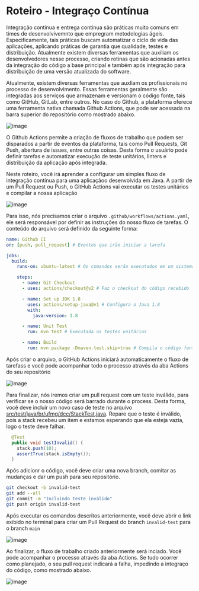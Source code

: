 # Roteiro - Integraço Contínua

Integração contínua e entrega contínua são práticas muito comuns em times de desenvolvivemnto que empregram metodologias ágeis. Especificamente, tais práticas buscam automatizar o ciclo de vida das aplicações, aplicando práticas de garantia que qualidade, testes e distribuição. Atualmente existem diversas ferramentas que auxiliam os desenvolvedores nesse processo, criando rotinas que são acionadas antes da integração do código a base principal e também após integração para distribuição de uma versão atualizada do software. 

Atualmente, existem diversas ferramentas que auxliam os profissionais no processo de desenvolvimento. Essas ferramentas geralmente são integradas aos serviços que armazenam e versionam o código fonte, tais como GitHub, GitLab, entre outros. No caso do Github, a plataforma oferece uma ferramenta nativa chamada Github Actions, que pode ser acessada na barra superior do repositório como mostrado abaixo.

![image](https://user-images.githubusercontent.com/7620947/109080916-232f8200-76e0-11eb-8d02-9ca9f518cea2.png)

O Github Actions permite a criação de fluxos de trabalho que podem ser disparados a partir de eventos da plataforma, tais como Pull Requests, Git Push, abertura de issues, entre outras coisas. Desta forma o usuário pode definir tarefas e automatizar execução de teste unitários, linters e distribuição da aplicação após integrada.

Neste roteiro, você irá aprender a configurar um simples fluxo de integração contínua para uma aplicaçãoo desenvolvida em Java. A partir de um Pull Request ou Push, o GitHub Actions vai executar os testes unitários e compilar a nossa aplicação

![image](https://user-images.githubusercontent.com/7620947/109091107-f2a51380-76f2-11eb-9004-ecfbdc2d0e64.png)

Para isso, nós precisamos criar o arquivo `.github/workflows/actions.yaml`, ele será responsável por definir as instruções do nosso fluxo de tarefas. O conteúdo do arquivo será definido da seguinte forma:

```yaml
name: Github CI
on: [push, pull_request] # Eventos que irão iniciar a tarefa

jobs:
  build:
    runs-on: ubuntu-latest # Os comandos serão executados em um sistema operacional Linux

    steps:
      - name: Git Checkout
      - uses: actions/checkout@v2 # Faz o checkout do código recebido

      - name: Set up JDK 1.8
        uses: actions/setup-java@v1 # Configura o Java 1.8
        with:
          java-version: 1.8

      - name: Unit Test
        run: mvn test # Executada os testes unitários

      - name: Build
        run: mvn package -Dmaven.test.skip=true # Compila o código fonte
```

Após criar o arquivo, o GitHub Actions iniciará automaticamente o fluxo de tarefass e você pode acompanhar todo o processo através da aba Actions do seu repositório

![image](https://user-images.githubusercontent.com/7620947/109092561-8677df00-76f5-11eb-9db1-b2409505b721.png)

Para finalizar, nós iremos criar um pull request com um teste inválido, para verificar se o nosso código será barrado durante o process. Desta forma, você deve incluir um novo caso de teste no arquivo [src/test/java/br/ufmg/dcc/StackTest.java](https://github.com/rodrigo-brito/roteiro-github-actions/blob/main/src/test/java/br/ufmg/dcc/StackTest.java). Repare que o teste é inválido, pois a stack recebeu um item e estamos esperando que ela esteja vazia, logo o teste deve falhar.

```java
  @Test
  public void testInvalid() {
    stack.push(10);
    assertTrue(stack.isEmpty());
  }
```

Após adicionr o código, você deve criar uma nova branch, comitar as mudanças e dar um push para seu repositório.

```bash
git checkout -b invalid-test
git add --all
git commit -m "Incluindo teste inválido"
git push origin invalid-test
```

Após executar os comandos descritos anteriormente, você deve abrir o link exibido no terminal para criar um Pull Request do branch `invalid-test` para o branch `main`

![image](https://user-images.githubusercontent.com/7620947/109094738-3ef35200-76f9-11eb-9270-0fd5dec553eb.png)


Ao finalizar, o fluxo de trabalho criado anteriormente será inciado. Você pode acompanhar o processo através da aba Actions.
Se tudo ocorrer como planejado, o seu pull request indicará a falha, impedindo a integraço do código, como mostrado abaixo.

![image](https://user-images.githubusercontent.com/7620947/109094542-e623b980-76f8-11eb-89f9-a93c2aaf2eff.png)

